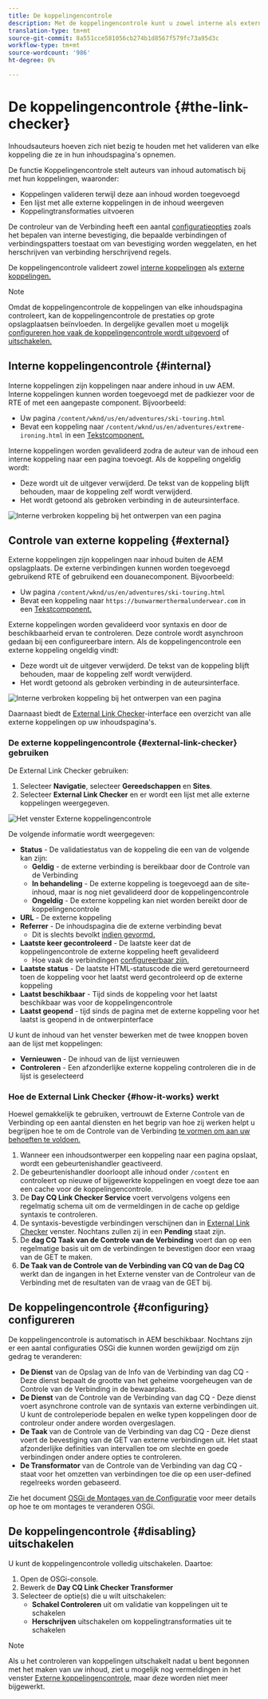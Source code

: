 ```yaml
---
title: De koppelingencontrole
description: Met de koppelingencontrole kunt u zowel interne als externe koppelingen valideren en het herschrijven van koppelingen toestaan.
translation-type: tm+mt
source-git-commit: 8a551cce581056cb274b1d8567f579fc73a95d3c
workflow-type: tm+mt
source-wordcount: '986'
ht-degree: 0%

---
```



# De koppelingencontrole {#the-link-checker}

Inhoudsauteurs hoeven zich niet bezig te houden met het valideren van elke koppeling die ze in hun inhoudspagina&#39;s opnemen.

De functie Koppelingencontrole stelt auteurs van inhoud automatisch bij met hun koppelingen, waaronder:

* Koppelingen valideren terwijl deze aan inhoud worden toegevoegd
* Een lijst met alle externe koppelingen in de inhoud weergeven
* Koppelingtransformaties uitvoeren

De controleur van de Verbinding heeft een aantal [configuratieopties](#configuring) zoals het bepalen van interne bevestiging, die bepaalde verbindingen of verbindingspatters toestaat om van bevestiging worden weggelaten, en het herschrijven van verbinding herschrijvend regels.

De koppelingencontrole valideert zowel [interne koppelingen](#internal) als [externe koppelingen.](#external)

>[!NOTE]
>
>Omdat de koppelingencontrole de koppelingen van elke inhoudspagina controleert, kan de koppelingencontrole de prestaties op grote opslagplaatsen beïnvloeden. In dergelijke gevallen moet u mogelijk [configureren hoe vaak de koppelingencontrole wordt uitgevoerd](#configuring) of [uitschakelen.](#disabling)

## Interne koppelingencontrole {#internal}

Interne koppelingen zijn koppelingen naar andere inhoud in uw AEM. Interne koppelingen kunnen worden toegevoegd met de padkiezer voor de RTE of met een aangepaste component. Bijvoorbeeld:

* Uw pagina `/content/wknd/us/en/adventures/ski-touring.html`
* Bevat een koppeling naar `/content/wknd/us/en/adventures/extreme-ironing.html` in een [Tekstcomponent.](https://experienceleague.adobe.com/docs/experience-manager-core-components/using/components/text.html)

Interne koppelingen worden gevalideerd zodra de auteur van de inhoud een interne koppeling naar een pagina toevoegt. Als de koppeling ongeldig wordt:

* Deze wordt uit de uitgever verwijderd. De tekst van de koppeling blijft behouden, maar de koppeling zelf wordt verwijderd.
* Het wordt getoond als gebroken verbinding in de auteursinterface.

![Interne verbroken koppeling bij het ontwerpen van een pagina](assets/link-checker-invalid-link-internal.png)

## Controle van externe koppeling {#external}

Externe koppelingen zijn koppelingen naar inhoud buiten de AEM opslagplaats. De externe verbindingen kunnen worden toegevoegd gebruikend RTE of gebruikend een douanecomponent. Bijvoorbeeld:

* Uw pagina `/content/wknd/us/en/adventures/ski-touring.html`
* Bevat een koppeling naar `https://bunwarmerthermalunderwear.com` in een [Tekstcomponent.](https://experienceleague.adobe.com/docs/experience-manager-core-components/using/components/text.html)

Externe koppelingen worden gevalideerd voor syntaxis en door de beschikbaarheid ervan te controleren. Deze controle wordt asynchroon gedaan bij een configureerbare intern. Als de koppelingencontrole een externe koppeling ongeldig vindt:

* Deze wordt uit de uitgever verwijderd. De tekst van de koppeling blijft behouden, maar de koppeling zelf wordt verwijderd.
* Het wordt getoond als gebroken verbinding in de auteursinterface.

![Interne verbroken koppeling bij het ontwerpen van een pagina](assets/link-checker-invalid-link-external.png)

Daarnaast biedt de [External Link Checker](#external-link-checker)-interface een overzicht van alle externe koppelingen op uw inhoudspagina&#39;s.

### De externe koppelingencontrole {#external-link-checker} gebruiken

De External Link Checker gebruiken:

1. Selecteer **Navigatie**, selecteer **Gereedschappen** en **Sites**.
1. Selecteer **External Link Checker** en er wordt een lijst met alle externe koppelingen weergegeven.

![Het venster Externe koppelingencontrole](assets/external-link-checker.png)

De volgende informatie wordt weergegeven:

* **Status**  - De validatiestatus van de koppeling die een van de volgende kan zijn:
   * **Geldig**  - de externe verbinding is bereikbaar door de Controle van de Verbinding
   * **In behandeling**  - De externe koppeling is toegevoegd aan de site-inhoud, maar is nog niet gevalideerd door de koppelingencontrole
   * **Ongeldig**  - De externe koppeling kan niet worden bereikt door de koppelingencontrole
* **URL**  - De externe koppeling
* **Referrer**  - De inhoudspagina die de externe verbinding bevat
   * Dit is slechts bevolkt [indien gevormd.](#configuring)
* **Laatste keer gecontroleerd**  - De laatste keer dat de koppelingencontrole de externe koppeling heeft gevalideerd
   * Hoe vaak de verbindingen [configureerbaar zijn.](#configuring)
* **Laatste status**  - De laatste HTML-statuscode die werd geretourneerd toen de koppeling voor het laatst werd gecontroleerd op de externe koppeling
* **Laatst beschikbaar**  - Tijd sinds de koppeling voor het laatst beschikbaar was voor de koppelingencontrole
* **Laatst geopend**  - tijd sinds de pagina met de externe koppeling voor het laatst is geopend in de ontwerpinterface

U kunt de inhoud van het venster bewerken met de twee knoppen boven aan de lijst met koppelingen:

* **Vernieuwen**  - De inhoud van de lijst vernieuwen
* **Controleren**  - Een afzonderlijke externe koppeling controleren die in de lijst is geselecteerd

### Hoe de External Link Checker {#how-it-works} werkt

Hoewel gemakkelijk te gebruiken, vertrouwt de Externe Controle van de Verbinding op een aantal diensten en het begrip van hoe zij werken helpt u begrijpen hoe te om de Controle van de Verbinding [te vormen om aan uw behoeften te voldoen.](#configuring)

1. Wanneer een inhoudsontwerper een koppeling naar een pagina opslaat, wordt een gebeurtenishandler geactiveerd.
1. De gebeurtenishandler doorloopt alle inhoud onder `/content` en controleert op nieuwe of bijgewerkte koppelingen en voegt deze toe aan een cache voor de koppelingencontrole.
1. De **Day CQ Link Checker Service** voert vervolgens volgens een regelmatig schema uit om de vermeldingen in de cache op geldige syntaxis te controleren.
1. De syntaxis-bevestigde verbindingen verschijnen dan in [External Link Checker](#external-link-checker) venster. Nochtans zullen zij in een **Pending** staat zijn.
1. De **dag CQ Taak van de Controle van de Verbinding** voert dan op een regelmatige basis uit om de verbindingen te bevestigen door een vraag van de GET te maken.
1. **De Taak van de Controle van de Verbinding van CQ van de Dag CQ** werkt dan de ingangen in het Externe venster van de Controleur van de Verbinding met de resultaten van de vraag van de GET bij.

## De koppelingencontrole {#configuring} configureren

De koppelingencontrole is automatisch in AEM beschikbaar. Nochtans zijn er een aantal configuraties OSGi die kunnen worden gewijzigd om zijn gedrag te veranderen:

* **De Dienst**  van de Opslag van de Info van de Verbinding van dag CQ - Deze dienst bepaalt de grootte van het geheime voorgeheugen van de Controle van de Verbinding in de bewaarplaats.
* **De Dienst**  van de Controle van de Verbinding van dag CQ - Deze dienst voert asynchrone controle van de syntaxis van externe verbindingen uit. U kunt de controleperiode bepalen en welke typen koppelingen door de controleur onder andere worden overgeslagen.
* **De Taak**  van de Controle van de Verbinding van dag CQ - Deze dienst voert de bevestiging van de GET van externe verbindingen uit. Het staat afzonderlijke definities van intervallen toe om slechte en goede verbindingen onder andere opties te controleren.
* **De Transformator**  van de Controle van de Verbinding van dag CQ - staat voor het omzetten van verbindingen toe die op een user-defined regelreeks worden gebaseerd.

Zie het document [OSGi de Montages van de Configuratie](/help/sites-deploying/osgi-configuration-settings.md) voor meer details op hoe te om montages te veranderen OSGi.

## De koppelingencontrole {#disabling} uitschakelen

U kunt de koppelingencontrole volledig uitschakelen. Daartoe:

1. Open de OSGi-console.
1. Bewerk de **Day CQ Link Checker Transformer**
1. Selecteer de optie(s) die u wilt uitschakelen:
   * **Schakel Controleren**  uit om validatie van koppelingen uit te schakelen
   * **Herschrijven**  uitschakelen om koppelingtransformaties uit te schakelen

>[!NOTE]
>
>Als u het controleren van koppelingen uitschakelt nadat u bent begonnen met het maken van uw inhoud, ziet u mogelijk nog vermeldingen in het venster [Externe koppelingencontrole](#external-link-checker), maar deze worden niet meer bijgewerkt.
